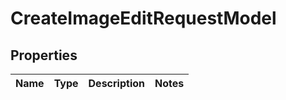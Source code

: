 
# CreateImageEditRequestModel

## Properties
| Name | Type | Description | Notes |
| ------------ | ------------- | ------------- | ------------- |



